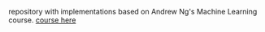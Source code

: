 repository with implementations based on Andrew Ng's Machine Learning course.
[course here](https://www.coursera.org/learn/machine-learning)
